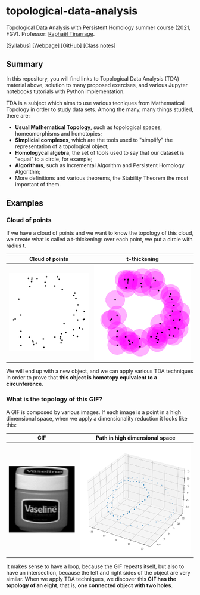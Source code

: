 # topological-data-analysis

Topological Data Analysis with Persistent Homology summer course (2021, FGV). Professor: [Raphaël Tinarrage](https://raphaeltinarrage.github.io/).

[[Syllabus]](https://emap.fgv.br/sites/emap.fgv.br/files/ementa_topological_data_analysis_-_theoretical_foundations_and_applicati.pdf)
[[Webpage]](https://raphaeltinarrage.github.io/EMAp.html)
[[GitHub]](https://github.com/raphaeltinarrage/EMAp)
[[Class notes]](https://raphaeltinarrage.github.io/files/EMAp/SummerCourseTDA.pdf)

## Summary

In this repository, you will find links to Topological Data Analysis (TDA) material above, solution to many proposed exercises, and various Jupyter notebooks tutorials with Python implementation.

TDA is a subject which aims to use various tecniques from Mathematical Topology in order to study data sets.
Among the many, many things studied, there are:
- **Usual Mathematical Topology**, such as topological spaces, homeomorphisms and homotopies;
- **Simplicial complexes**, which are the tools used to "simplify" the representation of a topological object;
- **Homologycal algebra**, the set of tools used to say that our dataset is "equal" to a circle, for example;
- **Algorithms**, such as Incremental Algorithm and Persistent Homology Algorithm;
- More definitions and various theorems, the Stability Theorem the most important of them.

## Examples

### Cloud of points

If we have a cloud of points and we want to know the topology of this cloud, we create what is called a t-thickening: over each point, we put a circle with radius t.

Cloud of points             |  t-thickening
:-------------------------:|:-------------------------:
<img src="https://raw.githubusercontent.com/lucasresck/topological-data-analysis/main/figures/cloud.png" width="250">  |  <img src="https://raw.githubusercontent.com/lucasresck/topological-data-analysis/main/figures/t_thickening.png" width="300">

We will end up with a new object, and we can apply various TDA techniques in order to prove that **this object is homotopy equivalent to a circunference**.

### What is the topology of this GIF?

A GIF is composed by various images.
If each image is a point in a high dimensional space, when we apply a dimensionality reduction it looks like this:

GIF             |  Path in high dimensional space
:-------------------------:|:-------------------------:
<img src="https://raw.githubusercontent.com/lucasresck/topological-data-analysis/main/figures/obj10.gif" width="250">  |  <img src="https://raw.githubusercontent.com/lucasresck/topological-data-analysis/main/figures/gif_path.png" width="400">

It makes sense to have a loop, because the GIF repeats itself, but also to have an intersection, because the left and right sides of the object are very similar.
When we apply TDA techniques, we discover this **GIF has the topology of an eight**, that is, **one connected object with two holes**.
